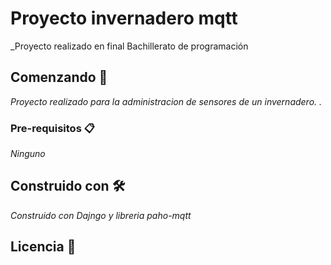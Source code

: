 
# Proyecto invernadero mqtt
_Proyecto realizado en final Bachillerato de programación


## Comenzando 🚀
_Proyecto realizado para la administracion de sensores de un invernadero._
_._



### Pre-requisitos 📋

_Ninguno_




## Construido con 🛠️
_Construido con Dajngo y libreria paho-mqtt_


## Licencia 📄
